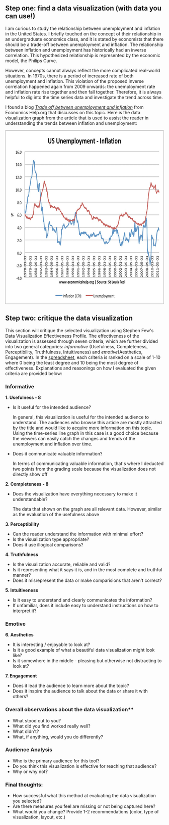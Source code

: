 ## Step one: find a data visualization (with data you can use!)
I am curious to study the relationship between unemployment and inflation in the United States. I briefly touched on the concept of their relationship in an undergraduate economics class, and it is stated by economists that there should be a trade-off between unemployment and inflation. The relationship between inflation and unemployment has historically had an inverse correlation. This hypothesized relationship is represented by the economic model, the Philips Curve. 

However, concepts cannot always reflect the more complicated real-world situations. In 1970s, there is a period of increased rate of both unemployment and inflation. This violation of the proposed inverse correlation happened again from 2009 onwards: the unemployment rate and inflation rate rise together and then fall together. Therefore, it is always helpful to dig into the time series data and investigate the trend across time.

I found a blog [_Trade off between unemployment and inflation_](https://www.economicshelp.org/blog/571/unemployment/trade-off-between-unemployment-and-inflation/) from Economics Help.org that discusses on this topic. Here is the data visualization graph from the article that is used to assist the reader in understanding the trends between inflation and unemployment:

<img src="chart.jpeg" width="680" height="550">

## Step two: critique the data visualization

This section will critique the selected visualization using Stephen Few's Data Visualization Effectiveness Profile. The effectiveness of the visualization is assessed through seven criteria, which are further divided into two general categories: _informative_ (Usefulness, Completeness, Perceptibility, Truthfulness, Intuitiveness) and _emotive_(Aesthetics, Engagement). In the [spreadsheet](data_visualization_effectiveness_profile.pdf), each criteria is ranked on a scale of 1-10 where 0 being the least degree and 10 being the most degree of effectiveness. Explanations and reasonings on how I evaluated the given criteria are provided below:

### Informative
**1. Usefulness - 8**

* Is it useful for the intended audience?
  
  In general, this visualization is useful for the intended audience to understand. The audiences who browse this article are mostly attracted by the title and would like to acquire more information on this topic. Using the time-series line graph in this case is a good choice because the viewers can easily catch the changes and trends of the unemployment and inflation over time.

* Does it communicate valuable information?
  
  In terms of communicating valuable information, that's where I deducted two points from the grading scale because the visualization does not directly show off 

**2. Completeness - 8**

* Does the visualization have everything necessary to make it understandable?
  
  The data that shown on the graph are all relevant data. However, similar as the evaluation of the usefulness above 

**3. Perceptibility**
* Can the reader understand the information with minimal effort? 
* Is the visualization type appropriate?  
* Does it use illogical comparisons?

**4. Truthfulness**
* Is the visualization accurate, reliable and valid?  
* Is it representing what it says it is, and in the most complete and truthful manner? 
* Does it misrepresent the data or make comparisions that aren't correct?

**5. Intuitiveness**
* Is it easy to understand and clearly communicates the information? 
* If unfamiliar, does it include easy to understand instructions on how to interpret it?

### Emotive
**6. Aesthetics**
* It is interesting / enjoyable to look at?  
* Is it a good example of what a beautiful data visualization might look like?  
* Is it somewhere in the middle - pleasing but otherwise not distracting to look at?

**7. Engagement**
* Does it lead the audience to learn more about the topic?  
* Does it inspire the audience to talk about the data or share it with others?


### Overall observations about the data visualization**  
* What stood out to you?  
* What did you find worked really well?  
* What didn't?  
* What, if anything, would you do differently? 

### Audience Analysis
* Who is the primary audience for this tool?  
* Do you think this visualization is effective for reaching that audience?  
* Why or why not?

### Final thoughts: 
* How successful what this method at evaluating the data visualization you selected? 
* Are there measures you feel are missing or not being captured here?  
* What would you change?  Provide 1-2 recommendations (color, type of visualization, layout, etc.)
